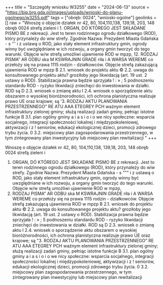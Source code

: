 +++
title = "Szczegóły wniosku W3255"
date = "2024-06-13"
source = "https://bip.brg.gda.pl/images/uploads/wnioski-do-planu-ogolnego/w3255.pdf"
tags = ["obręb: 0024", "wnioski-ogolne"]
geolinks = []
raw = "Wnoszę o objęcie działek nr 42, 80, 104,110,138, 139,18, 203, 148 obręb 0024 strefą zieleni i 1. ORGAN, DÓ KTÓREGO JEST SKŁADANE PISMO BE z rekreacji. Jest to teren rodzinnego ogrodu działkowego (ROD), który przynależy do wiw strefy. Zgodnie Nazwa: Prezydent Miasta Gdańska - s  ''' i z ustawą o ROD, jako stały element infrastruktury gmin, ogrody winny być uwzględniane w ich rozwoju, a organy gmin tworzyć do tego warunki. Objęcie w/w strefą umożliwi ujawnienie ROD w mpzp,  12. RODZAJ PISMA” AR ODBU ska M KSWRAJNIN GRADE riła i A WARSA WEREME co przełoży się na prawa 1115 rodzin - działkowców. Objęcie strefą zakazującą ujawnienia ROD w mpzp  B 2.1. wniosek do projektu aktu © 2.2. uwaga do konsultowanego projektu aktu?  groziłoby jego likwidacją (art. 19 ust. 2 ustawy o ROD). Stabilizacja prawna będzie sprzyjała ! : » ;  5 podnoszeniu standardu ROD - ryzyko likwidacji zniechęci do inwestowania w działki. ROD są  D 2.3. wniosek o zmianę aktu I 2.4. wniosek o sporządzenie aktu obszarem o wysokiej bioróżnorodności, ich ochrona planistyczna realizuje prawo UE oraz krajowe; są  '3. RODZAJ AKTU PLANOWANIA PRZESTRZENNEGO” RE ATU AAA ETEGREY PCH ważnym element infrastruktury zielonej gminy; służą realizacji zadań gminy, pełniąc istotne funkcje B 3.1. plan ogólny gminy a i a s i o i o we nicy społeczne: wsparcia socjalnego, integracji społeczności lokalnej i międzypokoleniowej, aktywizacji i z ! seniorów, edukacji ekologicznej dzieci, promocji zdrowego trybu życia. 0 3.2. miejscowy plan zagospodarowania przestrzennego, w tym zintegrowany plan inwestycyjny lub miejscowy plan rewitalizacji "
+++

Wnoszę o objęcie działek nr 42, 80, 104,110,138, 139,18, 203, 148 obręb 0024 strefą zieleni i
1. ORGAN, DÓ KTÓREGO JEST SKŁADANE PISMO BE z rekreacji. Jest to teren rodzinnego ogrodu działkowego (ROD), który przynależy do wiw strefy. Zgodnie
Nazwa: Prezydent Miasta Gdańska - s  """ i z ustawą o ROD, jako stały element infrastruktury gmin, ogrody winny być uwzględniane w ich
rozwoju, a organy gmin tworzyć do tego warunki. Objęcie w/w strefą umożliwi ujawnienie ROD w mpzp, 
12. RODZAJ PISMA” AR ODBU ska M KSWRAJNIN GRADE riła i A WARSA WEREME co przełoży się na prawa 1115 rodzin - działkowców. Objęcie strefą zakazującą ujawnienia ROD w mpzp 
B 2.1. wniosek do projektu aktu © 2.2. uwaga do konsultowanego projektu aktu?  groziłoby jego likwidacją (art. 19 ust. 2 ustawy o ROD). Stabilizacja prawna będzie sprzyjała
! : » ;  5 podnoszeniu standardu ROD - ryzyko likwidacji zniechęci do inwestowania w działki. ROD są 
D 2.3. wniosek o zmianę aktu I 2.4. wniosek o sporządzenie aktu obszarem o wysokiej bioróżnorodności, ich ochrona planistyczna realizuje prawo UE oraz krajowe; są 
"3. RODZAJ AKTU PLANOWANIA PRZESTRZENNEGO” RE ATU AAA ETEGREY PCH ważnym element infrastruktury zielonej gminy; służą realizacji zadań gminy, pełniąc istotne funkcje
B 3.1. plan ogólny gminy a i a s i o i o we nicy społeczne: wsparcia socjalnego, integracji społeczności lokalnej i międzypokoleniowej, aktywizacji
i z ! seniorów, edukacji ekologicznej dzieci, promocji zdrowego trybu życia.
0 3.2. miejscowy plan zagospodarowania przestrzennego, w tym zintegrowany plan inwestycyjny lub
miejscowy plan rewitalizacji 


